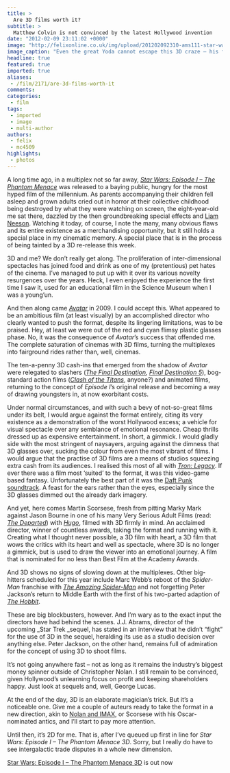 ```yaml
---
title: >
  Are 3D films worth it?
subtitle: >
  Matthew Colvin is not convinced by the latest Hollywood invention
date: "2012-02-09 23:11:02 +0000"
image: "http://felixonline.co.uk/img/upload/201202092310-ams111-star-wars-poster.jpg"
image_caption: "Even the great Yoda cannot escape this 3D craze – his force clearly wasn’t strong enough"
headline: true
featured: true
imported: true
aliases:
 - /film/2171/are-3d-films-worth-it
comments:
categories:
 - film
tags:
 - imported
 - image
 - multi-author
authors:
 - felix
 - mc4509
highlights:
 - photos
---
```


A long time ago, in a multiplex not so far away, [_Star Wars: Episode I – The Phantom Menace_](http://www.youtube.com/watch?v=gC6w15OwK08) was released to a baying public, hungry for the most hyped film of the millennium. As parents accompanying their children fell asleep and grown adults cried out in horror at their collective childhood being destroyed by what they were watching on screen, the eight-year-old me sat there, dazzled by the then groundbreaking special effects and [Liam Neeson](http://www.youtube.com/watch?v=P-pHc811Ym8). Watching it today, of course, I note the many, many obvious flaws and its entire existence as a merchandising opportunity, but it still holds a special place in my cinematic memory. A special place that is in the process of being tainted by a 3D re-release this week.

3D and me? We don’t really get along. The proliferation of inter-dimensional spectacles has joined food and drink as one of my (pretentious) pet hates of the cinema. I’ve managed to put up with it over its various novelty resurgences over the years. Heck, I even enjoyed the experience the first time I saw it, used for an educational film in the Science Museum when I was a young’un.

And then along came [_Avatar_](http://www.youtube.com/watch?v=cRdxXPV9GNQ) in 2009. I could accept this. What appeared to be an ambitious film (at least visually) by an accomplished director who clearly wanted to push the format, despite its lingering limitations, was to be praised. Hey, at least we were out of the red and cyan flimsy plastic glasses phase. No, it was the consequence of _Avatar_’s success that offended me. The complete saturation of cinemas with 3D films, turning the multiplexes into fairground rides rather than, well, cinemas.

The ten-a-penny 3D cash-ins that emerged from the shadow of _Avatar_ were relegated to slashers (_[The Final Destination](http://www.youtube.com/watch?v=bkmaPmf8Od0), [Final Destination 5](http://www.youtube.com/watch?v=zLKR3GdIK80)_), bog-standard action films ([_Clash of the Titans_](http://www.youtube.com/watch?v=uPMji6AQeMA), anyone?) and animated films, returning to the concept of _Episode I_’s original release and becoming a way of drawing youngsters in, at now exorbitant costs.

Under normal circumstances, and with such a bevy of not-so-great films under its belt, I would argue against the format entirely, citing its very existence as a demonstration of the worst Hollywood excess; a vehicle for visual spectacle over any semblance of emotional resonance. Cheap thrills dressed up as expensive entertainment. In short, a gimmick. I would gladly side with the most stringent of naysayers, arguing against the dimness that 3D glasses over, sucking the colour from even the most vibrant of films. I would argue that the practise of 3D films are a means of studios squeezing extra cash from its audiences. I realised this most of all with [_Tron: Legacy_](http://www.youtube.com/watch?v=L9szn1QQfas). If ever there was a film most ‘suited’ to the format, it was this video-game based fantasy. Unfortunately the best part of it was the [Daft Punk soundtrack](http://www.youtube.com/watch?v=m4cgLL8JaVI). A feast for the ears rather than the eyes, especially since the 3D glasses dimmed out the already dark imagery.

And yet, here comes Martin Scorsese, fresh from pitting Marky Mark against Jason Bourne in one of his many Very Serious Adult Films (read: [_The Departed_](http://www.youtube.com/watch?v=SGWvwjZ0eDc)) with [_Hugo_](http://www.youtube.com/watch?v=hR-kP-olcpM), filmed with 3D firmly in mind. An acclaimed director, winner of countless awards, taking the format and running with it. Creating what I thought never possible, a 3D film with heart, a 3D film that wows the critics with its heart and well as spectacle, where 3D is no longer a gimmick, but is used to draw the viewer into an emotional journey. A film that is nominated for no less than Best Film at the Academy Awards.

And 3D shows no signs of slowing down at the multiplexes. Other big-hitters scheduled for this year include Marc Webb’s reboot of the _Spider-Man_ franchise with [_The Amazing Spider-Man_](http://www.youtube.com/watch?v=atCfTRMyjGU) and not forgetting Peter Jackson’s return to Middle Earth with the first of his two-parted adaption of [_The Hobbit_](http://www.youtube.com/watch?v=G0k3kHtyoqc).

These are big blockbusters, however. And I’m wary as to the exact input the directors have had behind the scenes. J.J. Abrams, director of the upcoming _Star Trek _sequel, has stated in an interview that he didn’t “fight” for the use of 3D in the sequel, heralding its use as a studio decision over anything else. Peter Jackson, on the other hand, remains full of admiration for the concept of using 3D to shoot films.

It’s not going anywhere fast – not as long as it remains the industry’s biggest money spinner outside of Christopher Nolan. I still remain to be convinced, given Hollywood’s unlearning focus on profit and keeping shareholders happy. Just look at sequels and, well, George Lucas.

At the end of the day, 3D is an elaborate magician’s trick. But it’s a noticeable one. Give me a couple of auteurs ready to take the format in a new direction, akin to [Nolan and IMAX](http://www.youtube.com/watch?v=GokKUqLcvD8), or Scorsese with his Oscar-nominated antics, and I’ll start to pay more attention.

Until then, it’s 2D for me. That is, after I’ve queued up first in line for _Star Wars: Episode I – The Phantom Menace 3D_. Sorry, but I really do have to see intergalactic trade disputes in a whole new dimension.

[Star Wars: Episode I – The Phantom Menace 3D](http://www.youtube.com/watch?v=gC6w15OwK08) is out now
